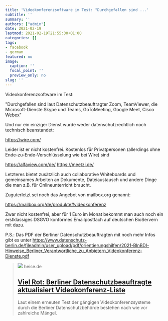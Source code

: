 ```yaml
---
title: 'Videokonferenzsoftware im Test: "Durchgefallen sind ...'
subtitle: ''
summary: ''
authors: ["admin"]
date: 2021-02-19
lastmod: 2021-02-19T21:55:30+01:00
categories: []
tags:
- facebook
- german
featured: no
image:
  caption: ''
  focal_point: ''
  preview_only: no
slug: ''
---
```

Videokonferenzsoftware im Test:

"Durchgefallen sind laut Datenschutzbeauftragter Zoom, TeamViewer, die Microsoft-Dienste Skype und Teams, GoToMeeting, Google Meet, Cisco Webex"

Und nur ein einziger Dienst wurde weder datenschutzrechtlich noch technisch beanstandet:

https://wire.com/

Leider ist er nicht kostenfrei. Kostenlos für Privatpersonen (allerdings ohne Ende-zu-Ende-Verschlüsselung wie bei Wire) sind

https://alfaview.com/de/
https://meetzi.de/

Letzteres bietet zusätzlich auch collaborative Whiteboards und gemeinsames Arbeiten an Dokumente, Dateiaustausch und andere Dinge die man z.B. für Onlineunterricht braucht.

Zuguterletzt sei noch das Angebot von mailbox.org genannt:

https://mailbox.org/de/produkte#videokonferenz

Zwar nicht kostenfrei, aber für 1 Euro im Monat bekommt man auch noch ein erstklassiges DSGVO konformes Emailpostfach auf deutschen BioServern mit dazu. 

P.S.: Das PDF der Berliner Datenschutzbeauftragten mit noch mehr Infos gibt es unter https://www.datenschutz-berlin.de/fileadmin/user_upload/pdf/orientierungshilfen/2021-BlnBDI-Hinweise_Berliner_Verantwortliche_zu_Anbietern_Videokonferenz-Dienste.pdf
> [![](https://heise.cloudimg.io/bound/1200x1200/q85.png-lossy-85.webp-lossy-85.foil1/_www-heise-de_/imgs/18/3/0/5/9/9/0/2/shutterstock_699109540-5003151113c3b64f.jpeg)](https://www.heise.de/news/Viel-Rot-Berliner-Datenschutzbeauftragte-aktualisiert-Videokonferenz-Liste-5060322.html)
> heise.de
> ## [Viel Rot: Berliner Datenschutzbeauftragte aktualisiert Videokonferenz-Liste](https://www.heise.de/news/Viel-Rot-Berliner-Datenschutzbeauftragte-aktualisiert-Videokonferenz-Liste-5060322.html)
>
>Laut einem erneuten Test der gängigen Videokonferenzsysteme durch die Berliner Datenschutzbehörde bestehen nach wie vor zahlreiche Mängel.



